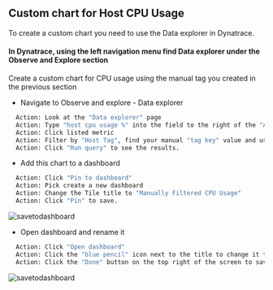 ## Custom chart for Host CPU Usage

To create a custom chart you need to use the Data explorer in Dynatrace.

#### In Dynatrace, using the left navigation menu find Data explorer under the Observe and Explore section

Create a custom chart for CPU usage using the manual tag you created in the previous section

- Navigate to Observe and explore - Data explorer

 ```bash
   Action: Look at the "Data explorer" page
   Action: Type "host cpu usage %" into the field to the right of the "A" metric.
   Action: Click listed metric
   Action: Filter by "Host Tag", find your manual "tag key" value and use it, pick "All tag values"
   Action: Click "Run query" to see the results.
   ```

- Add this chart to a dashboard

 ```bash
   Action: Click "Pin to dashboard"
   Action: Pick create a new dashboard
   Action: Change the Tile title to "Manually Filtered CPU Usage"
   Action: Click "Pin" to save.
   ```
![savetodashboard](../../assets/images/savetodashboard1.png)

- Open dashboard and rename it

 ```bash
   Action: Click "Open dashboard"
   Action: Click the "blue pencil" icon next to the title to change it to "My Dashboard".
   Action: Click the "Done" button on the top right of the screen to save changes.
   ```

![savetodashboard](../../assets/images/newdashboard.png)

